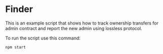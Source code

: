 # Finder

This is an example script that shows how to track ownership transfers for admin contract and report the new admin using lossless protocol.

To run the script use this command:

`npm start` 